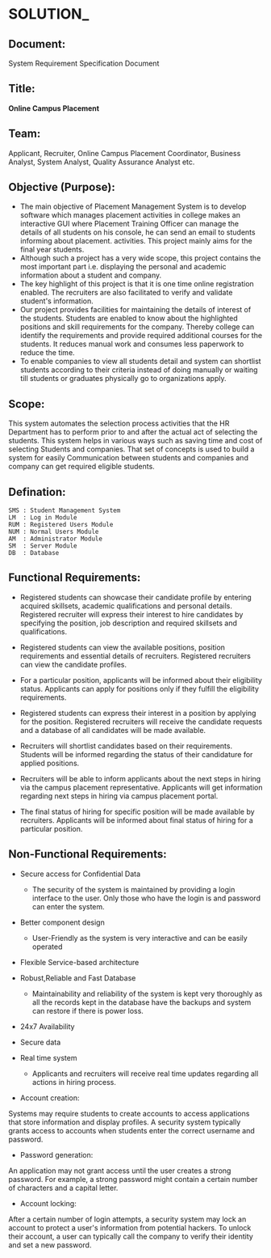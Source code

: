 # SOLUTION_
## Document:
System Requirement Specification Document
## Title:  
**Online Campus Placement**

## Team:
Applicant, Recruiter, Online Campus Placement Coordinator, Business Analyst, System Analyst, Quality Assurance Analyst etc.

## Objective (Purpose):
* The main objective of Placement Management System is to develop software which manages placement activities in college makes an interactive GUI where Placement Training Officer can manage the details of all students on his console, he can send an email to students informing about placement. activities. This project mainly aims for the final year students.
* Although such a project has a very wide scope, this project contains the most important part i.e. displaying the personal and academic information about a student and company.
* The key highlight of this project is that it is one time online registration enabled. The recruiters are also facilitated to verify and validate student's information.
* Our project provides facilities for maintaining the details of interest of the students. Students are enabled to know about the highlighted positions and skill requirements for the company. Thereby college can identify the requirements and provide required additional courses for the students. It reduces manual work and consumes less paperwork to reduce the time.
* To enable companies to view all students detail and system can shortlist students according to their criteria instead of doing manually or waiting till students or graduates physically go to organizations apply.

## Scope:
This system automates the selection process activities that the HR Department has to perform prior to and after the actual act of selecting the students. This system helps in various ways such as saving time and cost of selecting Students and companies. That set of concepts is used to build a system for easily Communication between students and companies and company can get required eligible students.

## Defination:
    SMS : Student Management System   
    LM  : Log in Module   
    RUM : Registered Users Module    
    NUM : Normal Users Module    
    AM  : Administrator Module    
    SM  : Server Module   
    DB  : Database   

## Functional Requirements:

- Registered students can showcase their candidate profile by entering acquired skillsets, academic qualifications and personal details.
Registered recruiter will express their interest to hire candidates by specifying the position, job description and required skillsets and qualifications.

- Registered students can view the available positions, position requirements and essential details of recruiters.
Registered recruiters can view the candidate profiles.

- For a particular position, applicants will be informed about their eligibility status.
Applicants can apply for positions only if they fulfill the eligibility requirements.

- Registered students can express their interest in a position by applying for the position.
Registered recruiters will receive the candidate requests and a database of all candidates will be made available.

- Recruiters will shortlist candidates based on their requirements.
Students will be informed regarding the status of their candidature for applied positions.

- Recruiters will be able to inform applicants about the next steps in hiring via the campus placement representative.
Applicants will get information regarding next steps in hiring via campus placement portal.

- The final status of hiring for specific position will be made available by recruiters.
Applicants will be informed about final status of hiring for a particular position.

## Non-Functional Requirements:
* Secure access for Confidential Data
  * The security of the system is maintained by providing a login interface to the user. Only those who have the login is and password can enter the system.
* Better component design
  * User-Friendly as the system is very interactive and can be easily operated
* Flexible Service-based architecture
* Robust,Reliable and Fast Database 
  * Maintainability and reliability of the system is kept very thoroughly as all the records kept in the database have the backups and system can restore if there is power loss.
* 24x7 Availability
* Secure data
* Real time system
  * Applicants and recruiters will receive real time updates regarding all actions in hiring process.

* Account creation:

 Systems may require students to create accounts to access applications that store information and display profiles.
 A security system typically grants access to accounts when students enter the correct username and password.

* Password generation: 

An application may not grant access until the user creates a strong password. 
For example, a strong password might contain a certain number of characters and a capital letter.

* Account locking: 

After a certain number of login attempts, a security system may lock an account to protect a user's information from potential hackers. To unlock their account, a user can typically call the company to verify their identity and set a new password.

